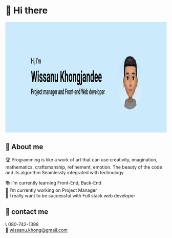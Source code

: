# 👏 Hi there

<img style=" width:1127px; height:344px" src="https://github.com/Wissanukhong/Wissanukhong/blob/master/Picture/Profile-v2.png?raw=true" alt="profile">

## 📃 About me

🏆 Programming is like a work of art that can use creativity, imagination, mathematics, craftsmanship, refinement, emotion. The beauty of the code and its algorithm Seamlessly integrated with technology

<!-- 🌈 การเขียนโปรแกรมเปรียบเหมือนงานศิลปะที่สามารถใช้ความคิดสร้างสรรค์ จินตนาการ คณิตศาสตร์ งานฝีมือ ความประณีต อารมณ์ความรู้สึก ความสวยงามของโค้ดและอัลกอริทึม หลอมรวมเข้ากับเทคโนโลยีได้อย่างลงตัว -->

📚 I’m currently learning Front-End, Back-End  
🏢 I’m currently working on Project Manager  
🎯 I really want to be successful with Full stack web developer

## 🚩 contact me

📞 080-742-1388  
📧 wissanu.khong@gmail.com
